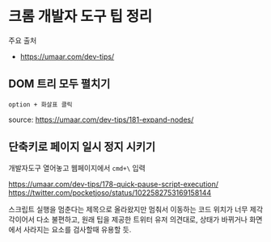 
# 크롬 개발자 도구 팁 정리

주요 출처

- https://umaar.com/dev-tips/

## DOM 트리 모두 펼치기

`option + 화살표 클릭`

source: https://umaar.com/dev-tips/181-expand-nodes/


## 단축키로 페이지 일시 정지 시키기

개발자도구 열어놓고 웹페이지에서 `cmd+\` 입력

https://umaar.com/dev-tips/178-quick-pause-script-execution/
https://twitter.com/pocketjoso/status/1022582753169158144

스크립트 실행을 멈춘다는 제목으로 올라왔지만 멈춰서 이동하는 코드 위치가 너무 제각각이어서 다소 불편하고, 원래 팁을 제공한 트위터 유저 의견대로, 상태가 바뀌거나 화면에서 사라지는 요소를 검사할때 유용할 듯.
